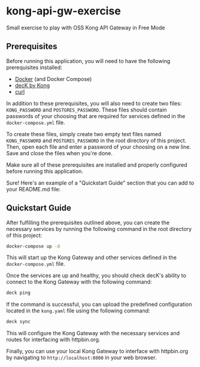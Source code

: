 # kong-api-gw-exercise
Small exercise to play with OSS Kong API Gateway in Free Mode

## Prerequisites

Before running this application, you will need to have the following prerequisites installed:

- [Docker](https://www.docker.com/) (and Docker Compose)
- [decK by Kong](https://github.com/Kong/deck)
- [curl](https://curl.se/)

In addition to these prerequisites, you will also need to create two files: `KONG_PASSWORD` and `POSTGRES_PASSWORD`. These files should contain passwords of your choosing that are required for services defined in the `docker-compose.yml` file.

To create these files, simply create two empty text files named `KONG_PASSWORD` and `POSTGRES_PASSWORD` in the root directory of this project. Then, open each file and enter a password of your choosing on a new line. Save and close the files when you're done.

Make sure all of these prerequisites are installed and properly configured before running this application.

Sure! Here's an example of a "Quickstart Guide" section that you can add to your README.md file:

## Quickstart Guide

After fulfilling the prerequisites outlined above, you can create the necessary services by running the following command in the root directory of this project:

```bash
docker-compose up -d
```

This will start up the Kong Gateway and other services defined in the `docker-compose.yml` file.

Once the services are up and healthy, you should check decK's ability to connect to the Kong Gateway with the following command:

```bash
deck ping
```

If the command is successful, you can upload the predefined configuration located in the `kong.yaml` file using the following command:

```bash
deck sync
```

This will configure the Kong Gateway with the necessary services and routes for interfacing with httpbin.org.

Finally, you can use your local Kong Gateway to interface with httpbin.org by navigating to `http://localhost:8000` in your web browser.